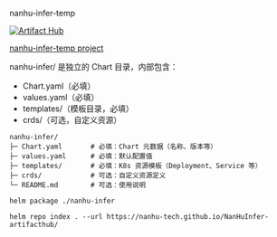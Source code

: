 nanhu-infer-temp

[![Artifact Hub](https://img.shields.io/endpoint?url=https://artifacthub.io/badge/repository/nanhu-infer)](https://artifacthub.io/packages/search?repo=nanhu-infer)

[nanhu-infer-temp project](https://github.com/nanhu-tech/NanHuInfer-artifacthub)

nanhu-infer/ 是独立的 Chart 目录，内部包含：
- Chart.yaml（必填）
- values.yaml（必填）
- templates/（模板目录，必填）
- crds/（可选，自定义资源）

```
nanhu-infer/
├─ Chart.yaml       # 必填：Chart 元数据（名称、版本等）
├─ values.yaml      # 必填：默认配置值
├─ templates/       # 必填：K8s 资源模板（Deployment、Service 等）
├─ crds/            # 可选：自定义资源定义
└─ README.md        # 可选：使用说明
```

```
helm package ./nanhu-infer

helm repo index . --url https://nanhu-tech.github.io/NanHuInfer-artifacthub/
```